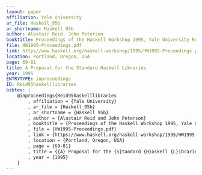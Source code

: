 ```yaml
---
layout: paper
affiliation: Yale University
ar_file: Haskell_95b
ar_shortname: Haskell 95b
author: Alastair Reid, John Peterson
booktitle: Proceedings of the Haskell Workshop 1995, Yale University Research Report YALE/DCS/RR-1075
file: HW1995-Proceedings.pdf
link: https//www.haskell.org/haskell-workshop/1995/HW1995-Proceedings.pdf
location: Portland, Oregon, USA
page: 69-81
title: A Proposal for the Standard Haskell Libraries
year: 1995
ENTRYTYPE: inproceedings
ID: Reid95haskelllibraries
bibtex: |
    @inproceedings{Reid95haskelllibraries
        , affiliation = {Yale University}
        , ar_file = {Haskell_95b}
        , ar_shortname = {Haskell 95b}
        , author = {Alastair Reid and John Peterson}
        , booktitle = {Proceedings of the Haskell Workshop 1995, Yale University Research Report YALE/DCS/RR-1075}
        , file = {HW1995-Proceedings.pdf}
        , link = {https://www.haskell.org/haskell-workshop/1995/HW1995-Proceedings.pdf}
        , location = {Portland, Oregon, USA}
        , page = {69-81}
        , title = {{A} Proposal for the {S}tandard {H}askell {L}ibraries}
        , year = {1995}
    }
---
```

